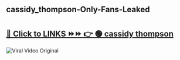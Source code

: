 
 ## cassidy_thompson-Only-Fans-Leaked

# <h2><a href="https://clipsfans.com/cassidy_thompson&ref=git">🔗 Click to LINKS ⏩⏩ 👉 🟢 cassidy thompson </a></h2>

<a href="https://clipsfans.com/cassidy_thompson&ref=git" rel="nofollow" data-target="animated-image.originalLink"><img src="https://i.ibb.co.com/xMMVF88/686577567.gif" alt="Viral Video Original" style="max-width: 100%; display: inline-block;" data-target="animated-image.originalImage"></a>
